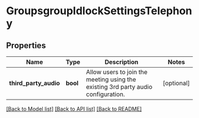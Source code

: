 # GroupsgroupIdlockSettingsTelephony

## Properties
Name | Type | Description | Notes
------------ | ------------- | ------------- | -------------
**third_party_audio** | **bool** | Allow users to join the meeting using the existing 3rd party audio configuration. | [optional] 

[[Back to Model list]](../README.md#documentation-for-models) [[Back to API list]](../README.md#documentation-for-api-endpoints) [[Back to README]](../README.md)

